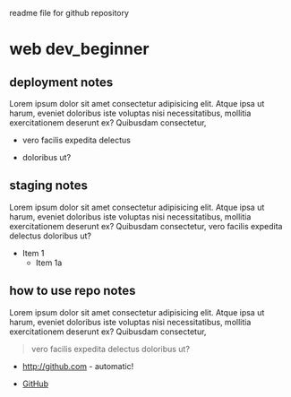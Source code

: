 readme file for github repository 
# web dev_beginner

## deployment notes
Lorem ipsum dolor sit amet consectetur adipisicing elit. Atque ipsa ut harum, eveniet doloribus iste voluptas nisi necessitatibus, 
mollitia exercitationem deserunt ex? Quibusdam consectetur, 

* vero facilis expedita delectus 

- doloribus ut? 

## staging notes
Lorem ipsum dolor sit amet consectetur adipisicing elit. Atque ipsa ut harum, eveniet doloribus iste voluptas nisi necessitatibus, 
mollitia exercitationem deserunt ex? Quibusdam consectetur, vero facilis expedita delectus doloribus ut?
* Item 1
    * Item 1a

## how to use repo notes
Lorem ipsum dolor sit amet consectetur adipisicing elit. Atque ipsa ut harum, eveniet doloribus iste voluptas nisi necessitatibus, 
mollitia exercitationem deserunt ex? Quibusdam consectetur, 

> vero facilis expedita delectus doloribus ut?
  * http://github.com - automatic!
  - [GitHub](http://github.com)
